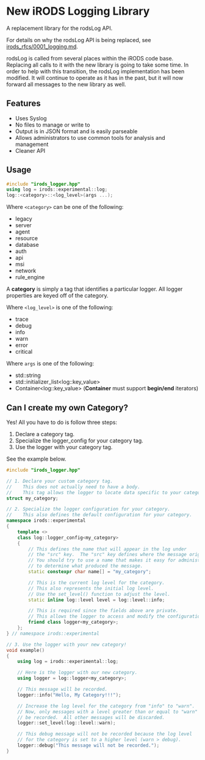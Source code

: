 # New iRODS Logging Library
A replacement library for the rodsLog API.

For details on why the rodsLog API is being replaced, see [irods_rfcs/0001_logging.md](https://github.com/irods/irods_rfcs/blob/master/0001_logging.md).

rodsLog is called from several places within the iRODS code base. Replacing all calls to it with the new library is going to take some time. In order to help with this transition, the rodsLog implementation has been modified. It will continue to operate as it has in the past, but it will now forward all messages to the new library as well.

## Features
- Uses Syslog
- No files to manage or write to
- Output is in JSON format and is easily parseable
- Allows administrators to use common tools for analysis and management
- Cleaner API

## Usage
```c++
#include "irods_logger.hpp"
using log = irods::experimental::log;
log::<category>::<log_level>(args ...);
```

Where `<category>` can be one of the following:
- legacy
- server
- agent
- resource
- database
- auth
- api
- msi
- network
- rule_engine

A **category** is simply a tag that identifies a particular logger. All logger properties are keyed off of the category.

Where `<log_level>` is one of the following:
- trace
- debug
- info
- warn
- error
- critical

Where `args` is one of the following:
- std::string
- std::initializer_list\<log::key_value\>
- Container\<log::key_value\> (**Container** must support **begin/end** iterators)

## Can I create my own Category?
Yes! All you have to do is follow three steps:
1. Declare a category tag.
2. Specialize the logger_config for your category tag.
3. Use the logger with your category tag.
    
See the example below.

```c++
#include "irods_logger.hpp"

// 1. Declare your custom category tag.
//    This does not actually need to have a body.
//    This tag allows the logger to locate data specific to your category.
struct my_category;

// 2. Specialize the logger configuration for your category.
//    This also defines the default configuration for your category.
namespace irods::experimental
{
    template <>
    class log::logger_config<my_category>
    {
        // This defines the name that will appear in the log under
        // the "src" key.  The "src" key defines where the message originated.
        // You should try to use a name that makes it easy for administrators
        // to determine what produced the message.
        static constexpr char name[] = "my_category";

        // This is the current log level for the category.
        // This also represents the initial log level.
        // Use the set_level() function to adjust the level.
        static inline log::level level = log::level::info;

        // This is required since the fields above are private.
        // This allows the logger to access and modify the configuration.
        friend class logger<my_category>;
    };
} // namespace irods::experimental

// 3. Use the logger with your new category!
void example()
{
    using log = irods::experimental::log;

    // Here is the logger with our new category.
    using logger = log::logger<my_category>; 

    // This message will be recorded.
    logger::info("Hello, My Category!!!");

    // Increase the log level for the category from "info" to "warn".
    // Now, only messages with a level greater than or equal to "warn" will
    // be recorded.  All other messages will be discarded.
    logger::set_level(log::level::warn);

    // This debug message will not be recorded because the log level
    // for the category is set to a higher level (warn > debug).
    logger::debug("This message will not be recorded.");
}
```
